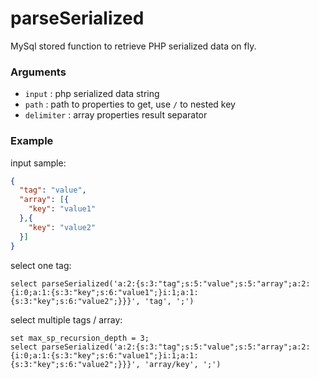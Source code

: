 parseSerialized
===============

MySql stored function to retrieve PHP serialized data on fly.

### Arguments
- `input` : php serialized data string
- `path`  : path to properties to get, use `/` to nested key
- `delimiter` : array properties result separator

### Example
input sample:
```json
{
  "tag": "value",
  "array": [{
    "key": "value1"
  },{
    "key": "value2"
  }]
}
```
select one tag:
```
select parseSerialized('a:2:{s:3:"tag";s:5:"value";s:5:"array";a:2:{i:0;a:1:{s:3:"key";s:6:"value1";}i:1;a:1:{s:3:"key";s:6:"value2";}}}', 'tag', ';')
```
select multiple tags / array:
```
set max_sp_recursion_depth = 3;
select parseSerialized('a:2:{s:3:"tag";s:5:"value";s:5:"array";a:2:{i:0;a:1:{s:3:"key";s:6:"value1";}i:1;a:1:{s:3:"key";s:6:"value2";}}}', 'array/key', ';')
```
